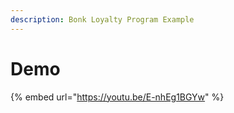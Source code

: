 ```yaml
---
description: Bonk Loyalty Program Example
---
```


# Demo

{% embed url="https://youtu.be/E-nhEg1BGYw" %}
